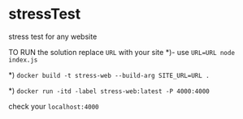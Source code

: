 # stressTest
stress test for any website

TO RUN the solution replace `URL` with your site
*)- use `URL=URL node index.js`

*) `docker build -t stress-web --build-arg SITE_URL=URL .`

*) `docker run -itd -label stress-web:latest -P 4000:4000` 

check your `localhost:4000`
